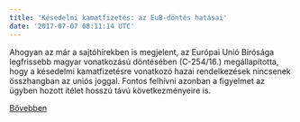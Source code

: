 ```yaml
---
title: 'Késedelmi kamatfizetés: az EuB-döntés hatásai'
date: '2017-07-07 08:11:14 UTC'
---
```


Ahogyan az már a sajtóhírekben is megjelent, az Európai Unió Bírósága legfrissebb magyar vonatkozású döntésében (C-254/16.) megállapította, hogy a késedelmi kamatfizetésre vonatkozó hazai rendelkezések nincsenek összhangban az uniós joggal. Fontos felhívni azonban a figyelmet az ügyben hozott ítélet hosszú távú következményeire is.


[Bővebben](http://ift.tt/2tYefNc)
